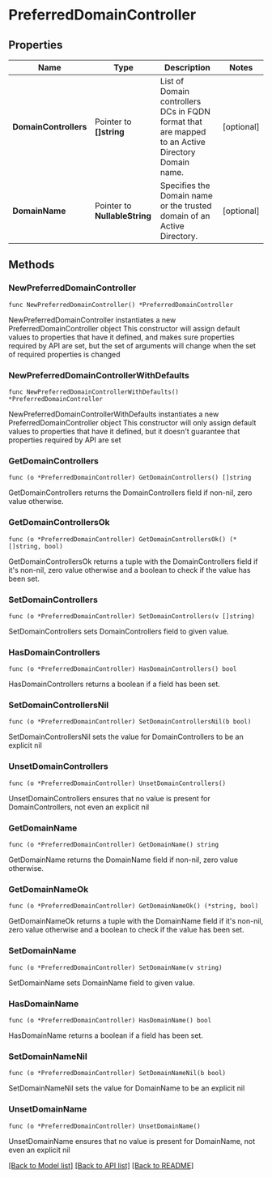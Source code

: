 # PreferredDomainController

## Properties

Name | Type | Description | Notes
------------ | ------------- | ------------- | -------------
**DomainControllers** | Pointer to **[]string** | List of Domain controllers DCs in FQDN format that are mapped to an Active Directory Domain name. | [optional] 
**DomainName** | Pointer to **NullableString** | Specifies the Domain name or the trusted domain of an Active Directory. | [optional] 

## Methods

### NewPreferredDomainController

`func NewPreferredDomainController() *PreferredDomainController`

NewPreferredDomainController instantiates a new PreferredDomainController object
This constructor will assign default values to properties that have it defined,
and makes sure properties required by API are set, but the set of arguments
will change when the set of required properties is changed

### NewPreferredDomainControllerWithDefaults

`func NewPreferredDomainControllerWithDefaults() *PreferredDomainController`

NewPreferredDomainControllerWithDefaults instantiates a new PreferredDomainController object
This constructor will only assign default values to properties that have it defined,
but it doesn't guarantee that properties required by API are set

### GetDomainControllers

`func (o *PreferredDomainController) GetDomainControllers() []string`

GetDomainControllers returns the DomainControllers field if non-nil, zero value otherwise.

### GetDomainControllersOk

`func (o *PreferredDomainController) GetDomainControllersOk() (*[]string, bool)`

GetDomainControllersOk returns a tuple with the DomainControllers field if it's non-nil, zero value otherwise
and a boolean to check if the value has been set.

### SetDomainControllers

`func (o *PreferredDomainController) SetDomainControllers(v []string)`

SetDomainControllers sets DomainControllers field to given value.

### HasDomainControllers

`func (o *PreferredDomainController) HasDomainControllers() bool`

HasDomainControllers returns a boolean if a field has been set.

### SetDomainControllersNil

`func (o *PreferredDomainController) SetDomainControllersNil(b bool)`

 SetDomainControllersNil sets the value for DomainControllers to be an explicit nil

### UnsetDomainControllers
`func (o *PreferredDomainController) UnsetDomainControllers()`

UnsetDomainControllers ensures that no value is present for DomainControllers, not even an explicit nil
### GetDomainName

`func (o *PreferredDomainController) GetDomainName() string`

GetDomainName returns the DomainName field if non-nil, zero value otherwise.

### GetDomainNameOk

`func (o *PreferredDomainController) GetDomainNameOk() (*string, bool)`

GetDomainNameOk returns a tuple with the DomainName field if it's non-nil, zero value otherwise
and a boolean to check if the value has been set.

### SetDomainName

`func (o *PreferredDomainController) SetDomainName(v string)`

SetDomainName sets DomainName field to given value.

### HasDomainName

`func (o *PreferredDomainController) HasDomainName() bool`

HasDomainName returns a boolean if a field has been set.

### SetDomainNameNil

`func (o *PreferredDomainController) SetDomainNameNil(b bool)`

 SetDomainNameNil sets the value for DomainName to be an explicit nil

### UnsetDomainName
`func (o *PreferredDomainController) UnsetDomainName()`

UnsetDomainName ensures that no value is present for DomainName, not even an explicit nil

[[Back to Model list]](../README.md#documentation-for-models) [[Back to API list]](../README.md#documentation-for-api-endpoints) [[Back to README]](../README.md)


